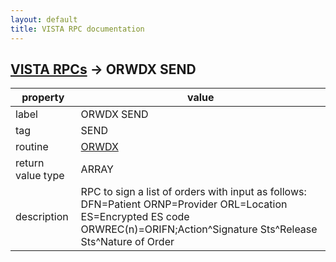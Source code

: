 ```yaml
---
layout: default
title: VISTA RPC documentation
---
```




## [VISTA RPCs](TableOfContent.md) &#8594; ORWDX SEND 

 property | value 
--- | --- 
 label | ORWDX SEND
 tag | SEND
 routine | [ORWDX](http://code.osehra.org/dox/Routine_ORWDX_source.html)
 return value type | ARRAY
 description | RPC to sign a list of orders with input as follows:        DFN=Patient        ORNP=Provider        ORL=Location        ES=Encrypted ES code         ORWREC(n)=ORIFN;Action^Signature Sts^Release Sts^Nature of Order
